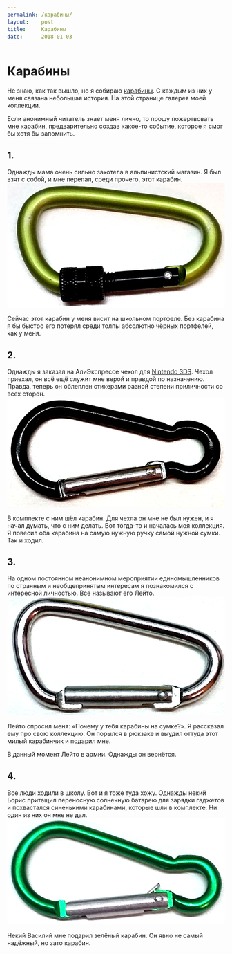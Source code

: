 ```yaml
---
permalink: /карабины/
layout:    post
title:     Карабины
date:      2018-01-03
---
```

# Карабины
Не знаю, как так вышло, но я собираю [карабины](https://ru.wikipedia.org/wiki/Карабин_(устройство)). С каждым из них у меня связана небольшая история. На этой странице галерея моей коллекции.

Если анонимный читатель знает меня лично, то прошу пожертвовать мне карабин, предварительно создав какое-то событие, которое я смог бы хотя бы запомнить.

## 1.
Однажды мама очень сильно захотела в альпинистский магазин. Я был взят с собой, и мне перепал, среди прочего, этот карабин.
![Зелёный карабин](/fotoj/karabenoj/krb_01.png)

Сейчас этот карабин у меня висит на школьном портфеле. Без карабина я бы быстро его потерял среди толпы абсолютно чёрных портфелей, как у меня.

## 2.
Однажды я заказал на АлиЭкспрессе чехол для [Nintendo 3DS](https://ru.wikipedia.org/wiki/Nintendo_3DS). Чехол приехал, он всё ещё служит мне верой и правдой по назначению. Правда, теперь он облеплен стикерами разной степени приличности со всех сторон.
![Чёрный карабин](/fotoj/karabenoj/krb_02.png)

В комплекте с ним шёл карабин. Для чехла он мне не был нужен, и я начал думать, что с ним делать. Вот тогда-то и началась моя коллекция. Я повесил оба карабина на самую нужную ручку самой нужной сумки. Так и ходил.

## 3.
На одном постоянном неанонимном мероприятии единомышленников по странным и необщепринятым интересам я познакомился с интересной личностью. Все называют его Лейто.
![Серебряный карабин](/fotoj/karabenoj/krb_03.png)

Лейто спросил меня: «Почему у тебя карабины на сумке?». Я рассказал ему про свою коллекцию. Он порылся в рюкзаке и выудил оттуда этот милый карабинчик и подарил мне.

В данный момент Лейто в армии. Однажды он вернётся.

## 4.
Все люди ходили в школу. Вот и я тоже туда хожу. Однажды некий Борис притащил переносную солнечную батарею для зарядки гаджетов и похвастался синенькими карабинами, которые шли в комплекте. Ни один из них он мне не дал.
![Зелёный карабин](/fotoj/karabenoj/krb_04.png)

Некий Василий мне подарил зелёный карабин. Он явно не самый надёжный, но зато карабин.
